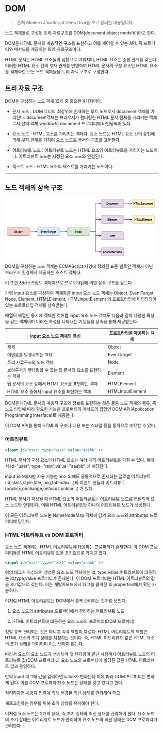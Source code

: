 # DOM

> 출처 Modern JavaScript Deep Dive를 보고 정리한 내용입니다.

노드 객체들로 구성된 트리 자료구조를 DOM(document object model)이라고 한다.

DOM은 HTML 문서의 계층적인 구조를 표현하고 이를 제어할 수 있는 API, 즉 프로퍼티와 메서드를 제공하는 트리 자료구조이다.

HTML 문서는 HTML 요소들의 집합으로 이뤄지며, HTML 요소는 중첩 관계를 갖는다. 이러한 HTML 요소 간의 부자 관계를 반영하여 HTML 문서의 구성 요소인 HTML 요소를 객체화한 모든 노드 객체들을 트리 자료 구조로 구성한다.

## 트리 자료 구조

DOM을 구성하는 노드 객체 12개 중 중요한 4가지이다.

-   문서 노드 : DOM 트리의 최상위에 존재하는 루트 노드로서 document 객체를 가리킨다. document객체는 브라우저가 렌더링한 HTML 문서 전체를 가리키는 객체로서 전역 객체 window의 document 프로퍼티에 바인딩되어 있다.

-   요소 노드 : HTML 요소를 가리키는 객체다. 요소 노드는 HTML 요소 간의 중첩에 의해 부자 관계를 가지며 요소 노드로 문서의 구조를 표현한다.

-   어트리뷰트 노드 : 어트리뷰트 노드는 HTML 요소의 어트리뷰트를 가리키는 노드이다. 어트리뷰트 노드는 지정된 요소 노드와 연결된다.

-   텍스트 노드 : HTML 요소의 텍스트를 가리키는 노드이다.

---

## 노드 객체의 상속 구조

<img
    src="image/DOM/노드객체상속구조.png"
    width="500"
    height="200"
  />

DOM을 구성하는 노드 객체는 ECMAScript 사양에 정의된 표준 빌트인 객체가 아닌 브라우저 환경에서 제공하는 호스트 객체다.

이 또한 자바스크립트 객체이므로 프로토타입에 의한 상속 구조를 갖는다.

가령 input 요소를 파싱하여 객체화한 input 요소 노드 객체는 Object, EventTarget, Node, Element, HTMLElement, HTMLInputElement 의 프로토타입에 바인딩되어 있는 프로토타입 객체를 상속받는다.

배열이 배열인 동시에 객체인 것처럼 input 요소 노드 객체도 다음과 같이 다양한 특성을 갖는 객체이며 이러한 특성을 나타내는 기능들을 상속을 통해 제공받는다.

| input 요소 노드 객체의 특성                                | 프로토타입을 제공하는 객체 |
| ---------------------------------------------------------- | -------------------------- |
| 객체                                                       | Object                     |
| 이벤트를 발생시키는 객체                                   | EventTarget                |
| 트리 자료구조의 노드 객체                                  | Node                       |
| 브라우저가 렌더링할 수 있는 웹 문서의 요소를 표현하는 객체 | Element                    |
| 웹 문서의 요소 중에서 HTML 요소를 표현하는 객체            | HTMLElement                |
| HTML 요소 중에서 input 요소를 표현하는 객체                | HTMLInputElement           |

DOM은 HTML 문서의 계층적 구조와 정보를 표현하는 것은 물론 노드 객체의 종류, 즉 노드 타입에 따라 필요한 기능을 프로퍼티와 메서드의 집합인 DOM API(Application Programming Interface)로 제공한다.

이 DOM API를 통해 HTML의 구조나 내용 또는 스타일 등을 동적으로 조작할 수 있다.

### 어트리뷰트

```html
<input id="user" type="text" value="aaabb" />
```

HTML 문서의 구성 요소인 HTML 요소는 여러 개의 어트리뷰트를 가질 수 있다. 위에서 id="user", type="text",value="aaabb" 에 해당한다.

input 요소에서만 사용 가능한 요소 외에도 공통적으로 존재하는 글로벌 어트리뷰트(id,class,style,title,lang,tabindex...)와 이벤트 핸들러 어트리뷰트(onclick,onchange,onfocus,onblur...) 가 있다.

HTML 문서가 파싱될 때 HTML 요소의 어트리뷰트는 어트리뷰트 노드로 변환되어 요소 노드와 연결된다. 이떄 HTML 어트리뷰트당 하나의 어트리뷰트 노드가 생성된다.

이 모든 어트리뷰트 노드는 NameNodeMap 객체에 담겨 요소 노드의 attributes 프로퍼티에 담긴다.

### HTML 어트리뷰트 vs DOM 프로퍼티

요소 노드 객체에는 HTML 어트리뷰트에 대응하는 프로퍼티가 존재한다. 이 DOM 프로퍼티들은 HTML 어트리뷰트 값을 초기값으로 가지고 있다.

```html
<input id="user" type="text" value="aaabb" />
```

위의 태그가 파싱되어 생성된 요소 노드 객체에는 id, type,value 어트리뷰트에 대응하는 id,type,value 프로퍼티가 존재한다. 이 DOM 프로퍼티는 HTML 어트리뷰트의 값을 초기값으로 갖는다. 이는 개발자모드에서 태그를 클릭한 후 properties에서 확인 가능하다.

이처럼 HTML 어트리뷰트는 DOM에서 중복 관리되는 것처럼 보인다.

1. 요소 노드의 attributes 프로퍼티에서 관리하는 어트리뷰트 노드

2. HTML 어트리뷰트에 대응하는 요소 노드의 프로퍼티(DOM 프로퍼티)

정말 중복 관리되는 것은 아니고 각각 역할이 다르다. HTML 어트리뷰트의 역할은 HTML 요소의 초기 상태를 지정하는 것이다. 즉, HTML 어트리뷰트 값은 HTML 요소의 초기 상태를 의미하며 이는 변하지 않는다.

따라서 요소의 요소 노드가 생성되어 첫 렌더링이 끝난 시점까지 어트리뷰트 노드의 어트리뷰트 값(DOM 프로퍼티)과 요소 노드의 프로퍼티에 할당된 값은 HTML 어트리뷰트 값과 동일하다.

만약 input 태그에 값을 입력하면 value가 변하는데 이에 따라 DOM 프로퍼티는 변하게 된다. 이를 DOM 프로퍼티,요소 노드는 상태를 갖고 있다고 한다.

정리하자면 사용자 입력에 의해 변경된 최신 상태를 관리해야 하고

새로고침하는 경우를 위해 초기 상태를 유지해야 한다.

이처럼 요소 노드는 2개의 상태, 즉 초기 상태와 최신 상태를 관리해야 한다. 요소 노드의 초기 상태는 어트리뷰트 노드가 관리하며 요소 노드의 최신 상태는 DOM 프로퍼티가 관리한다.
